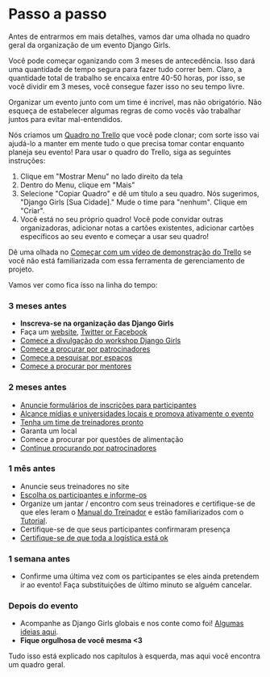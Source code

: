 # Passo a passo

Antes de entrarmos em mais detalhes, vamos dar uma olhada no quadro geral da organização de um evento Django Girls.

Você pode começar oganizando com 3 meses de antecedência. Isso dará uma quantidade de tempo segura para fazer tudo correr bem. Claro, a quantidade total de trabalho se encaixa entre 40-50 horas, por isso, se você dividir em 3 meses, você consegue fazer isso no seu tempo livre.

Organizar um evento junto com um time é incrível, mas não obrigatório. Não esqueça de estabelecer algumas regras de como vocês vão trabalhar juntos para evitar mal-entendidos. 

Nós criamos um [Quadro no Trello](https://trello.com/b/xBRRgQRr/django-girls-template) que você pode clonar; com sorte isso vai ajudá-lo a manter em mente tudo o que precisa tomar contar enquanto planeja seu evento! Para usar o quadro do Trello, siga as seguintes instruções:

1. Clique em "Mostrar Menu" no lado direito da tela 
2. Dentro do Menu, clique em "Mais"
3. Selecione "Copiar Quadro" e dê um título a seu quadro. Nós sugerimos, "Django Girls [Sua Cidade]." Mude o time para "nenhum". Clique em "Criar".
4. Você está no seu próprio quadro! Você pode convidar outras organizadoras, adicionar notas a cartões existentes, adicionar cartões específicos ao seu evento e começar a usar seu quadro!

Dê uma olhada no [Começar com um vídeo de demonstração do Trello](http://help.trello.com/article/899-getting-started-video-demo) se você não está familiarizada com essa ferramenta de gerenciamento de projeto.

Vamos ver como fica isso na linha do tempo:

### 3 meses antes

- __Inscreva-se na organização das Django Girls__
- Faça um [website](website/README.html), [Twitter or Facebook](promotion/README.html)
- [Comece a divulgação do workshop Django Girls](promotion/README.html)
- [Comece a procurar por patrocinadores](sponsors/README.html)
- [Comece a pesquisar por espaços](logistics/README.html)
- [Comece a procurar por mentores](coaches/README.html)

### 2 meses antes

- [Anuncie formulários de inscrições para participantes](attendees/README.html)
- [Alcance mídias e universidades locais e promova ativamente o evento](promotion/README.html)
- [Tenha um time de treinadores pronto](coaches/README.html)
- Garanta um local
- Comece a procurar por questões de alimentação
- [Continue procurando por patrocinadores](sponsors/README.html)

### 1 mês antes

- Anuncie seus treinadores no site
- [Escolha os participantes e informe-os](http://organize.djangogirls.org/attendees/README.html#how-to-choose-attendees)
- Organize um jantar / encontro com seus treinadores e certifique-se de que eles leram o [Manual do Treinador](http://coach.djangogirls.org/) e estão familiarizados com o [Tutorial](tutorial/README.html).
- Certifique-se de que seus participantes confirmaram presença
- [Certifique-se de que toda a logística está ok](logistics/README.html)

### 1 semana antes

- Confirme uma última vez com os participantes se eles ainda pretendem ir ao evento! Faça substituições de último minuto se alguém cancelar.

### Depois do evento

-  Acompanhe as Django Girls globais e nos conte como foi! [Algumas ideias aqui](/after_the_event/README.html).
- __Fique orgulhosa de você mesma <3__

Tudo isso está explicado nos capítulos à esquerda, mas aqui você encontra um quadro geral.
